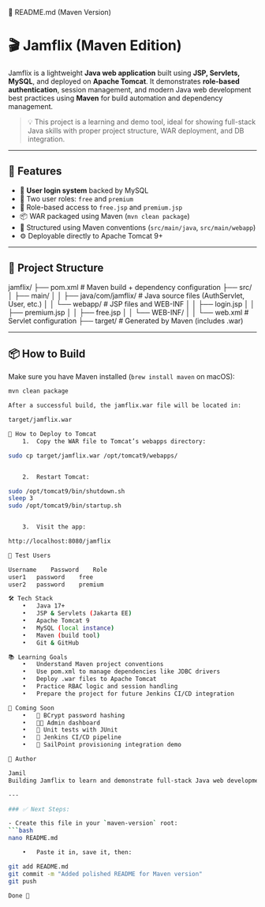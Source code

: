 📄 README.md (Maven Version)

# 🎬 Jamflix (Maven Edition)

Jamflix is a lightweight **Java web application** built using **JSP, Servlets, MySQL**, and deployed on **Apache Tomcat**. It demonstrates **role-based authentication**, session management, and modern Java web development best practices using **Maven** for build automation and dependency management.

> 💡 This project is a learning and demo tool, ideal for showing full-stack Java skills with proper project structure, WAR deployment, and DB integration.

---

## 🚀 Features

- 🔐 **User login system** backed by MySQL
- 👤 Two user roles: `free` and `premium`
- 🔁 Role-based access to `free.jsp` and `premium.jsp`
- 📦 WAR packaged using Maven (`mvn clean package`)
- 🧩 Structured using Maven conventions (`src/main/java`, `src/main/webapp`)
- ⚙️ Deployable directly to Apache Tomcat 9+

---

## 🧱 Project Structure

jamflix/
├── pom.xml                      # Maven build + dependency configuration
├── src/
│   ├── main/
│   │   ├── java/com/jamflix/   # Java source files (AuthServlet, User, etc.)
│   │   └── webapp/             # JSP files and WEB-INF
│   │       ├── login.jsp
│   │       ├── premium.jsp
│   │       ├── free.jsp
│   │       └── WEB-INF/
│   │           └── web.xml     # Servlet configuration
├── target/                     # Generated by Maven (includes .war)

---

## 📦 How to Build

Make sure you have Maven installed (`brew install maven` on macOS):

```bash
mvn clean package

After a successful build, the jamflix.war file will be located in:

target/jamflix.war

🚀 How to Deploy to Tomcat
	1.	Copy the WAR file to Tomcat’s webapps directory:

sudo cp target/jamflix.war /opt/tomcat9/webapps/


	2.	Restart Tomcat:

sudo /opt/tomcat9/bin/shutdown.sh
sleep 3
sudo /opt/tomcat9/bin/startup.sh


	3.	Visit the app:

http://localhost:8080/jamflix

🧪 Test Users

Username	Password	Role
user1	password	free
user2	password	premium

🛠 Tech Stack
	•	Java 17+
	•	JSP & Servlets (Jakarta EE)
	•	Apache Tomcat 9
	•	MySQL (local instance)
	•	Maven (build tool)
	•	Git & GitHub

📚 Learning Goals
	•	Understand Maven project conventions
	•	Use pom.xml to manage dependencies like JDBC drivers
	•	Deploy .war files to Apache Tomcat
	•	Practice RBAC logic and session handling
	•	Prepare the project for future Jenkins CI/CD integration

📌 Coming Soon
	•	🔐 BCrypt password hashing
	•	🧑‍💼 Admin dashboard
	•	🧪 Unit tests with JUnit
	•	🤖 Jenkins CI/CD pipeline
	•	🔗 SailPoint provisioning integration demo

🙌 Author

Jamil
Building Jamflix to learn and demonstrate full-stack Java web development + IAM integration concepts.

---

### ✅ Next Steps:

- Create this file in your `maven-version` root:
```bash
nano README.md

	•	Paste it in, save it, then:

git add README.md
git commit -m "Added polished README for Maven version"
git push

Done 🎉

